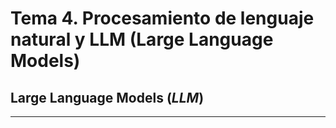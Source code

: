 # Tema 4. Procesamiento de lenguaje natural y LLM (Large Language Models)

## Large Language Models (*LLM*)

---

